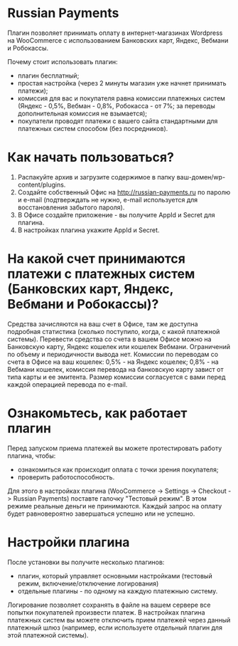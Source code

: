 # Russian Payments

Плагин позволяет принимать оплату в интернет-магазинах Wordpress на WooCommerce
с использованием Банковских карт, Яндекс, Вебмани и Робокассы.

Почему стоит использовать плагин:
- плагин бесплатный;
- простая настройка (через 2 минуты магазин уже начнет принимать платежи);
- комиссия для вас и покупателя равна комиссии платежных систем
(Яндекс - 0,5%, Вебман - 0,8%, Робокасса - от 7%; за переводы дополнительная комиссия не взымается);
- покупатели проводят платежи с вашего сайта стандартными для платежных систем способом (без посредников).

# Как начать пользоваться?

1. Распакуйте архив и загрузите содержимое в папку ваш-домен/wp-content/plugins.
2. Создайте собственный Офис на http://russian-payments.ru по паролю и e-mail (подтверждать не нужно,
e-mail используется для восстановления забытого пароля).
3. В Офисе создайте приложение - вы получите AppId и Secret для плагина.
4. В настройках плагина укажите AppId и Secret.

# На какой счет принимаются платежи с платежных систем (Банковских карт, Яндекс, Вебмани и Робокассы)?

Средства зачисляются на ваш счет в Офисе, там же доступна подробная статистика
(сколько поступило, когда, с какой платежной системы). Перевести средства со счета в вашем Офисе
можно на Банковскую карту, Яндекс кошелек или кошелек Вебмани. Ограничений по объему и периодичности вывода нет.
Комиссии по переводам со счета в Офисе на ваш кошелек: 0,5% - на Яндекс кошелек; 0,8% - на Вебмани кошелек,
комиссия перевода на банковскую карту завист от типа карты и ее эмитента. Размер комиссии согласуется с вами
перед каждой операцией перевода по e-mail.

# Ознакомьтесь, как работает плагин

Перед запуском приема платежей вы можете протестировать работу плагина, чтобы:
- ознакомиться как происходит оплата с точки зрения покупателя;
- проверить работоспособность.

Для этого в настройках плагина (WooCommerce -> Settings -> Checkout -> Russian Payments) поставте
галочку "Тестовый режим". В этом режиме реальные деньги не принимаются. Каждый запрос на оплату будет
равновероятно завершаться успешно или не успешно.

# Настройки плагина

После установки вы получите несколько плагинов:
- плагин, который управляет основными настройками (тестовый режим, включение/отключение логирования)
- отдельные плагины - по одному на каждую платежныю систему.

Логирование позволяет сохранять в файле на вашем сервере все попытки покупателей произвести платеж.
В настройках плагина платежных систем вы можете отключить прием платежей через данный платежный шлюз
(например, если используете отдельный плагин для этой платежной системы).
